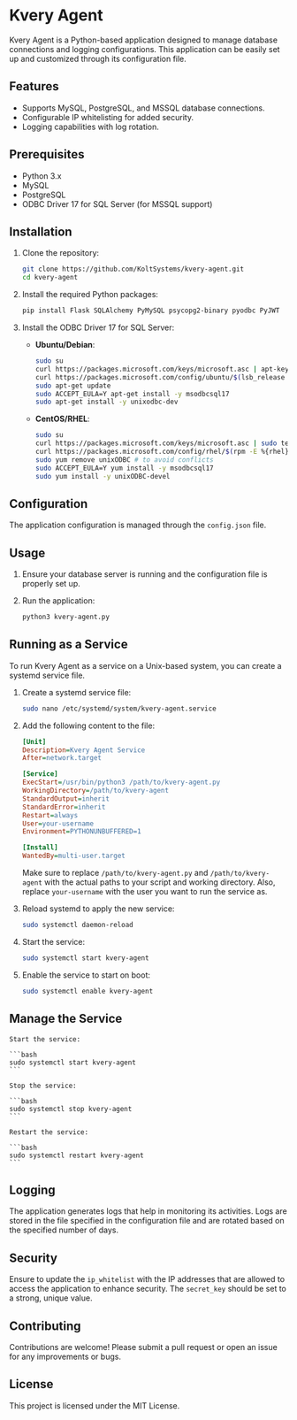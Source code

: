 # Kvery Agent

Kvery Agent is a Python-based application designed to manage database connections and logging configurations. This application can be easily set up and customized through its configuration file.

## Features

- Supports MySQL, PostgreSQL, and MSSQL database connections.
- Configurable IP whitelisting for added security.
- Logging capabilities with log rotation.

## Prerequisites

- Python 3.x
- MySQL
- PostgreSQL
- ODBC Driver 17 for SQL Server (for MSSQL support)

## Installation

1. Clone the repository:

    ```bash
    git clone https://github.com/KoltSystems/kvery-agent.git
    cd kvery-agent
    ```

2. Install the required Python packages:

    ```bash
    pip install Flask SQLAlchemy PyMySQL psycopg2-binary pyodbc PyJWT
    ```

3. Install the ODBC Driver 17 for SQL Server:

    - **Ubuntu/Debian**:
      ```bash
      sudo su
      curl https://packages.microsoft.com/keys/microsoft.asc | apt-key add -
      curl https://packages.microsoft.com/config/ubuntu/$(lsb_release -rs)/prod.list > /etc/apt/sources.list.d/mssql-release.list
      sudo apt-get update
      sudo ACCEPT_EULA=Y apt-get install -y msodbcsql17
      sudo apt-get install -y unixodbc-dev
      ```

    - **CentOS/RHEL**:
      ```bash
      sudo su
      curl https://packages.microsoft.com/keys/microsoft.asc | sudo tee /etc/pki/rpm-gpg/Microsoft.asc
      curl https://packages.microsoft.com/config/rhel/$(rpm -E %{rhel})/prod.repo | sudo tee /etc/yum.repos.d/msprod.repo
      sudo yum remove unixODBC # to avoid conflicts
      sudo ACCEPT_EULA=Y yum install -y msodbcsql17
      sudo yum install -y unixODBC-devel
      ```

## Configuration

The application configuration is managed through the `config.json` file.

## Usage

1. Ensure your database server is running and the configuration file is properly set up.
2. Run the application:

    ```bash
    python3 kvery-agent.py
    ```

## Running as a Service

To run Kvery Agent as a service on a Unix-based system, you can create a systemd service file.

1. Create a systemd service file:

    ```bash
    sudo nano /etc/systemd/system/kvery-agent.service
    ```

2. Add the following content to the file:

    ```ini
    [Unit]
    Description=Kvery Agent Service
    After=network.target

    [Service]
    ExecStart=/usr/bin/python3 /path/to/kvery-agent.py
    WorkingDirectory=/path/to/kvery-agent
    StandardOutput=inherit
    StandardError=inherit
    Restart=always
    User=your-username
    Environment=PYTHONUNBUFFERED=1

    [Install]
    WantedBy=multi-user.target
    ```

    Make sure to replace `/path/to/kvery-agent.py` and `/path/to/kvery-agent` with the actual paths to your script and working directory. Also, replace `your-username` with the user you want to run the service as.

3. Reload systemd to apply the new service:

    ```bash
    sudo systemctl daemon-reload
    ```

4. Start the service:

    ```bash
    sudo systemctl start kvery-agent
    ```

5. Enable the service to start on boot:

    ```bash
    sudo systemctl enable kvery-agent
    ```

## Manage the Service

    Start the service:

    ```bash
    sudo systemctl start kvery-agent
    ```

    Stop the service:

    ```bash
    sudo systemctl stop kvery-agent
    ```

    Restart the service:

    ```bash
    sudo systemctl restart kvery-agent
    ```

## Logging

The application generates logs that help in monitoring its activities. Logs are stored in the file specified in the configuration file and are rotated based on the specified number of days.

## Security

Ensure to update the `ip_whitelist` with the IP addresses that are allowed to access the application to enhance security. The `secret_key` should be set to a strong, unique value.

## Contributing

Contributions are welcome! Please submit a pull request or open an issue for any improvements or bugs.

## License

This project is licensed under the MIT License.
